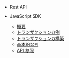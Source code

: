 * Rest API

* JavaScript SDK

  * [概要](jp/#querying-horizon)
  * [トランザクションの例](jp/base-examples.md)
  * [トランザクションの構築](jp/building-transactions.md)
  * [基本的な例](jp/examples.md)
  * [API 参照](https://stellar.github.io/js-stellar-sdk/)

